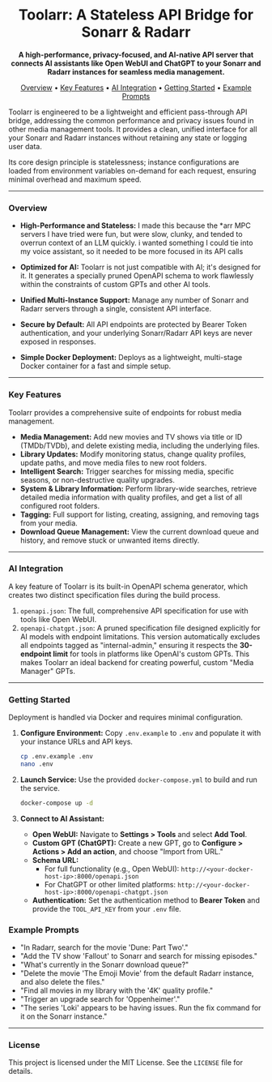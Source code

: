<div align="center">

  <h1>Toolarr: A Stateless API Bridge for Sonarr & Radarr</h1>
  <p>
    <strong>A high-performance, privacy-focused, and AI-native API server that connects AI assistants like Open WebUI and ChatGPT to your Sonarr and Radarr instances for seamless media management.</strong>
  </p>
  <p>
    <a href="#overview">Overview</a> •
    <a href="#key-features">Key Features</a> •
    <a href="#ai-integration">AI Integration</a> •
    <a href="#getting-started">Getting Started</a> •
    <a href="#example-prompts">Example Prompts</a>
  </p>
</div>

Toolarr is engineered to be a lightweight and efficient pass-through API bridge, addressing the common performance and privacy issues found in other media management tools. It provides a clean, unified interface for all your Sonarr and Radarr instances without retaining any state or logging user data.

Its core design principle is statelessness; instance configurations are loaded from environment variables on-demand for each request, ensuring minimal overhead and maximum speed.

***

### Overview

-   **High-Performance and Stateless:** I made this because the *arr MPC servers I have tried were fun, but were slow, clunky, and tended to overrun context of an LLM quickly. i wanted something I could tie into my voice assistant, so it needed to be more focused in its API calls

-   **Optimized for AI:** Toolarr is not just compatible with AI; it's designed for it. It generates a specially pruned OpenAPI schema to work flawlessly within the constraints of custom GPTs and other AI tools.
-   **Unified Multi-Instance Support:** Manage any number of Sonarr and Radarr servers through a single, consistent API interface.
-   **Secure by Default:** All API endpoints are protected by Bearer Token authentication, and your underlying Sonarr/Radarr API keys are never exposed in responses.
-   **Simple Docker Deployment:** Deploys as a lightweight, multi-stage Docker container for a fast and simple setup.

***

### Key Features

Toolarr provides a comprehensive suite of endpoints for robust media management.

-   **Media Management:** Add new movies and TV shows via title or ID (TMDb/TVDb), and delete existing media, including the underlying files.
-   **Library Updates:** Modify monitoring status, change quality profiles, update paths, and move media files to new root folders.
-   **Intelligent Search:** Trigger searches for missing media, specific seasons, or non-destructive quality upgrades.
-   **System & Library Information:** Perform library-wide searches, retrieve detailed media information with quality profiles, and get a list of all configured root folders.
-   **Tagging:** Full support for listing, creating, assigning, and removing tags from your media.
-   **Download Queue Management:** View the current download queue and history, and remove stuck or unwanted items directly.

***

### AI Integration

A key feature of Toolarr is its built-in OpenAPI schema generator, which creates two distinct specification files during the build process.

1.  `openapi.json`: The full, comprehensive API specification for use with tools like Open WebUI.
2.  `openapi-chatgpt.json`: A pruned specification file designed explicitly for AI models with endpoint limitations. This version automatically excludes all endpoints tagged as "internal-admin," ensuring it respects the **30-endpoint limit** for tools in platforms like OpenAI's custom GPTs. This makes Toolarr an ideal backend for creating powerful, custom "Media Manager" GPTs.

***

### Getting Started

Deployment is handled via Docker and requires minimal configuration.

1.  **Configure Environment:** Copy `.env.example` to `.env` and populate it with your instance URLs and API keys.
    ```bash
    cp .env.example .env
    nano .env
    ```

2.  **Launch Service:** Use the provided `docker-compose.yml` to build and run the service.
    ```bash
    docker-compose up -d
    ```

3.  **Connect to AI Assistant:**
    -   **Open WebUI:** Navigate to **Settings > Tools** and select **Add Tool**.
    -   **Custom GPT (ChatGPT):** Create a new GPT, go to **Configure > Actions > Add an action**, and choose "Import from URL."
    -   **Schema URL:**
        -   For full functionality (e.g., Open WebUI): `http://<your-docker-host-ip>:8000/openapi.json`
        -   For ChatGPT or other limited platforms: `http://<your-docker-host-ip>:8000/openapi-chatgpt.json`
    -   **Authentication:** Set the authentication method to **Bearer Token** and provide the `TOOL_API_KEY` from your `.env` file.

### Example Prompts

-   "In Radarr, search for the movie 'Dune: Part Two'."
-   "Add the TV show 'Fallout' to Sonarr and search for missing episodes."
-   "What's currently in the Sonarr download queue?"
-   "Delete the movie 'The Emoji Movie' from the default Radarr instance, and also delete the files."
-   "Find all movies in my library with the '4K' quality profile."
-   "Trigger an upgrade search for 'Oppenheimer'."
-   "The series 'Loki' appears to be having issues. Run the fix command for it on the Sonarr instance."

***

### License

This project is licensed under the MIT License. See the `LICENSE` file for details.
